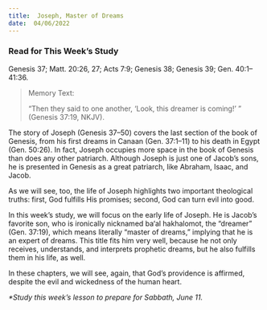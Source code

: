 ```yaml
---
title:  Joseph, Master of Dreams
date:  04/06/2022
---
```


### Read for This Week’s Study
Genesis 37; Matt. 20:26, 27; Acts 7:9; Genesis 38; Genesis 39; Gen. 40:1–41:36.

> <p>Memory Text:</p>
> “Then they said to one another, ‘Look, this dreamer is coming!’ ” (Genesis 37:19, NKJV).

The story of Joseph (Genesis 37–50) covers the last section of the book of Genesis, from his first dreams in Canaan (Gen. 37:1–11) to his death in Egypt (Gen. 50:26). In fact, Joseph occupies more space in the book of Genesis than does any other patriarch. Although Joseph is just one of Jacob’s sons, he is presented in Genesis as a great patriarch, like Abraham, Isaac, and Jacob.

As we will see, too, the life of Joseph highlights two important theological truths: first, God fulfills His promises; second, God can turn evil into good.

In this week’s study, we will focus on the early life of Joseph. He is Jacob’s favorite son, who is ironically nicknamed ba‘al hakhalomot, the “dreamer” (Gen. 37:19), which means literally “master of dreams,” implying that he is an expert of dreams. This title fits him very well, because he not only receives, understands, and interprets prophetic dreams, but he also fulfills them in his life, as well.

In these chapters, we will see, again, that God’s providence is affirmed, despite the evil and wickedness of the human heart.

_*Study this week’s lesson to prepare for Sabbath, June 11._